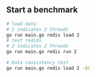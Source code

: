 ## Start a benchmark

```bash
# load data
# 2 indicates 2 threads
go run main.go redis load 2
# test redids
# 2 indicates 2 threads
go run main.go redis run 2

# Data consistency test
go run main.go redis load 2 -dc
```